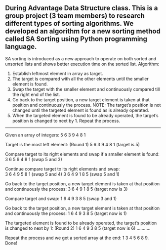 During Advantage Data Structure class.
This is a group project (3 team members) to research different types of sorting algorithms. 
We developed an algorithm for a new sorting method called SA Sorting using Python programming language.
-------------------------------------------------------
SA sorting is introduced as a new approach to operate on both sorted and unsorted lists and shows better execution time on the sorted list.
Algorithm:
1. Establish leftmost element in array as target.
2. The target is compared with all the other elements until the smaller element is found.
3. Swap the target with the smaller element and continuously compared till the right end of the list.
4. Go back to the target position, a new target element is taken at that position and continuously the process. NOTE: The target’s position is not changed until the targeted element is found as is already operated.
5. When the targeted element is found to be already operated, the target’s position is changed to next by 1. Repeat the process.
-------------------------------------------------------
Given an array of integers: 5 6 3 9 4 8 1

Target is the most left element:  (Round 1)
    5 6 3 9 4 8 1 (target is 5)

Compare target to its right elements and swap if a smaller element is found:   
    3 6 5 9 4 8 1 (swap 5 and 3)

Continue compare target to its right elements and swap: 			 
    3 6 4 9 5 8 1 (swap 5 and 4)
    3 6 4 9 1 8 5 (swap 5 and 1)

Go back to the target position, a new target element is taken at that position and continuously the process:
    3 6 4 9 1 8 5 (target now is 3)

Compare target and swap:
    1 6 4 9 3 8 5 (swap 3 and 1)

Go back to the target position, a new target element is taken at that position and continuously the process:
    1 6 4 9 3 8 5 (target now is 1)

The targeted element is found to be already operated, the target’s position is changed to next by 1: (Round 2)
    1 6 4 9 3 8 5 (target now is 6)
    .....…...

Repeat the process and we get a sorted array at the end: 1 3 4 5 6 8 9. Done!

